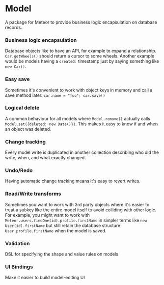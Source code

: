 # Model

A package for Meteor to provide business logic encapsulation on database records.

### Business logic encapsulation
Database objects like to have an API, for example to expand a relationship. `Car.getWheels()` should return a cursor to some wheels. Another example would be models having a `created:` timestamp just by saying something like `new Car()`.

### Easy save
Sometimes it's convenient to work with object keys in memory and call a save method later. `car.name = "foo"; car.save()`

### Logical delete
A common behaviour for all models where `Model.remove()` actually calls `Model.set({deleted: new Date()})`. This makes it easy to know if and when an object was deleted.

### Change tracking
Every model write is duplicated in another collection describing who did the write, when, and what exactly changed.

### Undo/Redo
Having automatic change tracking means it's easy to revert writes.

### Read/Write transforms
Sometimes you want to work with 3rd party objects where it's easier to treat a subkey like the entire model itself to avoid colliding with other logic. For example, you might want to work with `Meteor.users.findOne(id).profile.firstName` in simpler terms like `new User(id).firstName` but still retain the database structure `User.profile.firstName` when the model is saved.

### Validation
DSL for specifying the shape and value rules on models

### UI Bindings
Make it easier to build model-editing UI